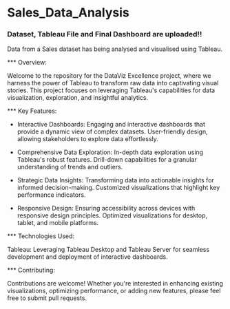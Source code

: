 # Sales_Data_Analysis
### Dataset, Tableau File and Final Dashboard are uploaded!!
Data from a Sales dataset has being analysed and visualised using Tableau.

*** Overview:

Welcome to the repository for the DataViz Excellence project, where we harness the power of Tableau to transform raw data into captivating visual stories. This project focuses on leveraging Tableau's capabilities for data visualization, exploration, and insightful analytics.

*** Key Features:

-  Interactive Dashboards:
Engaging and interactive dashboards that provide a dynamic view of complex datasets. User-friendly design, allowing stakeholders to explore data effortlessly.

-  Comprehensive Data Exploration:
In-depth data exploration using Tableau's robust features. Drill-down capabilities for a granular understanding of trends and outliers.

-  Strategic Data Insights:
Transforming data into actionable insights for informed decision-making. Customized visualizations that highlight key performance indicators.

-  Responsive Design:
Ensuring accessibility across devices with responsive design principles. Optimized visualizations for desktop, tablet, and mobile platforms.

*** Technologies Used:

Tableau: Leveraging Tableau Desktop and Tableau Server for seamless development and deployment of interactive dashboards.

*** Contributing:

Contributions are welcome! Whether you're interested in enhancing existing visualizations, optimizing performance, or adding new features, please feel free to submit pull requests. 

